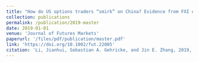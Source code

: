 ```yaml
---
title: "How do US options traders “smirk” on China? Evidence from FXI options"
collection: publications
permalink: /publication/2019-master
date: 2019-01-01
venue: 'Journal of Futures Markets'
paperurl: '/files/pdf/publication/master.pdf'
link: 'https://doi.org/10.1002/fut.22005'
citation: 'Li, Jianhui, Sebastian A. Gehricke, and Jin E. Zhang, 2019, How do US options traders “smirk” on China? Evidence from FXI options, <i>Journal of Futures Markets</i> 39(11), 1450-1470, doi:10.1002/fut.22005'
---
```

